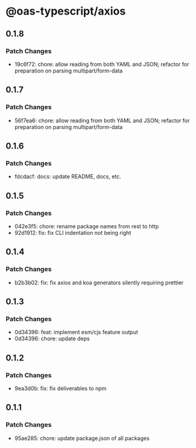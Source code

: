 # @oas-typescript/axios

## 0.1.8

### Patch Changes

- 19c6f72: chore: allow reading from both YAML and JSON; refactor for preparation on parsing multipart/form-data

## 0.1.7

### Patch Changes

- 56f7ea6: chore: allow reading from both YAML and JSON; refactor for preparation on parsing multipart/form-data

## 0.1.6

### Patch Changes

- fdcdacf: docs: update README, docs, etc.

## 0.1.5

### Patch Changes

- 042e3f5: chore: rename package names from rest to http
- 92d1912: fix: fix CLI indentation not being right

## 0.1.4

### Patch Changes

- b2b3b02: fix: fix axios and koa generators silently requiring prettier

## 0.1.3

### Patch Changes

- 0d34396: feat: implement esm/cjs feature output
- 0d34396: chore: update deps

## 0.1.2

### Patch Changes

- 9ea3d0b: fix: fix deliverables to npm

## 0.1.1

### Patch Changes

- 95ae285: chore: update package.json of all packages
